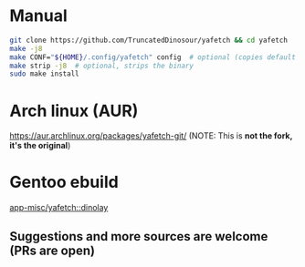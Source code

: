 # Manual
```bash
git clone https://github.com/TruncatedDinosour/yafetch && cd yafetch
make -j8
make CONF="${HOME}/.config/yafetch" config  # optional (copies default config to $HOME/.config/yafetch)
make strip -j8  # optional, strips the binary
sudo make install
```

# Arch linux (AUR)
https://aur.archlinux.org/packages/yafetch-git/  (NOTE: This is **not the fork, it's the original**)

# Gentoo ebuild
[app-misc/yafetch::dinolay](https://ari-web.netlify.app/gentooatom/app-misc/yafetch)

## Suggestions and more sources are welcome (PRs are open)
